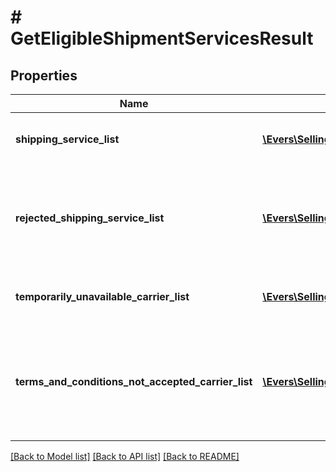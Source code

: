 # # GetEligibleShipmentServicesResult

## Properties

Name | Type | Description | Notes
------------ | ------------- | ------------- | -------------
**shipping_service_list** | [**\Evers\SellingPartnerApi\Model\MerchantFulfillment\ShippingService[]**](ShippingService.md) | A list of shipping services offers. |
**rejected_shipping_service_list** | [**\Evers\SellingPartnerApi\Model\MerchantFulfillment\RejectedShippingService[]**](RejectedShippingService.md) | List of services that were for some reason unavailable for this request | [optional]
**temporarily_unavailable_carrier_list** | [**\Evers\SellingPartnerApi\Model\MerchantFulfillment\TemporarilyUnavailableCarrier[]**](TemporarilyUnavailableCarrier.md) | A list of temporarily unavailable carriers. | [optional]
**terms_and_conditions_not_accepted_carrier_list** | [**\Evers\SellingPartnerApi\Model\MerchantFulfillment\TermsAndConditionsNotAcceptedCarrier[]**](TermsAndConditionsNotAcceptedCarrier.md) | List of carriers whose terms and conditions were not accepted by the seller. | [optional]

[[Back to Model list]](../../README.md#models) [[Back to API list]](../../README.md#endpoints) [[Back to README]](../../README.md)
